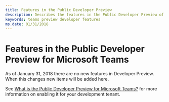 ```yaml
---
title: Features in the Public Developer Preview
description: Describes the features in the Public Developer Preview of Microsoft Teams
keywords: teams preview developer features
ms.date: 01/31/2018
---
```

# Features in the Public Developer Preview for Microsoft Teams

As of January 31, 2018 there are no new features in Developer Preview. When this changes new items will be added here.

See [What is the Public Developer Preview for Microsoft Teams?](~/resources/general/developer-preview) for more information on enabling it for your development tenant.
